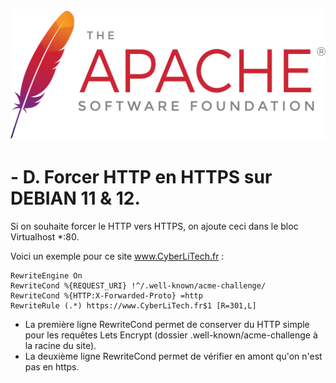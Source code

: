 <a name="Forcer_HTTP_vers_HTTPS.md"></a>
![Apache_logo](./images/Apache_logo.png)

# - D. Forcer HTTP en HTTPS sur DEBIAN 11 & 12.

Si on souhaite forcer le HTTP vers HTTPS, on ajoute ceci dans le bloc Virtualhost *:80.

Voici un exemple pour ce site www.CyberLiTech.fr :
```
RewriteEngine On
RewriteCond %{REQUEST_URI} !^/.well-known/acme-challenge/
RewriteCond %{HTTP:X-Forwarded-Proto} =http
RewriteRule (.*) https://www.CyberLiTech.fr$1 [R=301,L]
```
- La première ligne RewriteCond permet de conserver du HTTP simple pour les requêtes Lets Encrypt (dossier .well-known/acme-challenge à la racine du site).
- La deuxième ligne RewriteCond permet de vérifier en amont qu'on n'est pas en https.

